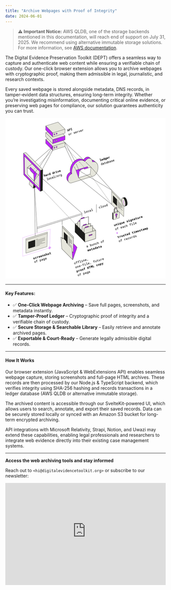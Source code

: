 ```yaml
---
title: "Archive Webpages with Proof of Integrity"
date: 2024-06-01
---
```


> **⚠️ Important Notice:** AWS QLDB, one of the storage backends mentioned in this documentation, will reach end of support on July 31, 2025. We recommend using alternative immutable storage solutions. For more information, see [AWS documentation](https://docs.aws.amazon.com/qldb/latest/developerguide/document-history.html).

The Digital Evidence Preservation Toolkit (DEPT) offers a seamless way to capture and authenticate web content while ensuring a verifiable chain of custody. Our one-click browser extension allows you to archive webpages with cryptographic proof, making them admissible in legal, journalistic, and research contexts.

Every saved webpage is stored alongside metadata, DNS records, in tamper-evident data structures, ensuring long-term integrity. Whether you’re investigating misinformation, documenting critical online evidence, or preserving web pages for compliance, our solution guarantees authenticity you can trust.

![Untitled](/images/architecture.png)

---

#### Key Features:

- ✅ **One-Click Webpage Archiving** – Save full pages, screenshots, and metadata instantly.
- ✅ **Tamper-Proof Ledger** – Cryptographic proof of integrity and a verifiable chain of custody.
- ✅ **Secure Storage & Searchable Library** – Easily retrieve and annotate archived pages.
- ✅ **Exportable & Court-Ready** – Generate legally admissible digital records.

---

#### How It Works

Our browser extension (JavaScript & WebExtensions API) enables seamless webpage capture, storing screenshots and full-page HTML archives. These records are then processed by our Node.js & TypeScript backend, which verifies integrity using SHA-256 hashing and records transactions in a ledger database (AWS QLDB or alternative immutable storage).

The archived content is accessible through our SvelteKit-powered UI, which allows users to search, annotate, and export their saved records. Data can be securely stored locally or synced with an Amazon S3 bucket for long-term encrypted archiving.

API integrations with Microsoft Relativity, Strapi, Notion, and Uwazi may extend these capabilities, enabling legal professionals and researchers to integrate web evidence directly into their existing case management systems.

---

**Access the web archiving tools and stay informed**

Reach out to `<hi@digitalevidencetoolkit.org>` or subscribe to our newsletter:

<iframe src="https://digitalevidencetoolkit.substack.com/embed" width="100%" height="320" style="border:0px solid #EEE; background:white;" frameborder="0" scrolling="no"></iframe>
